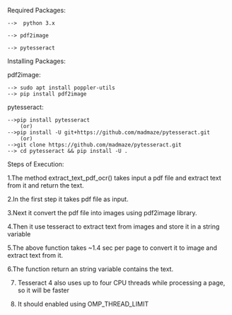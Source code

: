 Required Packages:
	
	-->  python 3.x

	--> pdf2image

	--> pytesseract



Installing Packages:

pdf2image:


	--> sudo apt install poppler-utils
	--> pip install pdf2image

pytesseract:


	-->pip install pytesseract   
		(or)
	-->pip install -U git+https://github.com/madmaze/pytesseract.git
		(or)
	-->git clone https://github.com/madmaze/pytesseract.git 
	--> cd pytesseract && pip install -U .



Steps of Execution:

1.The method extract_text_pdf_ocr() takes input a pdf file and extract text from it and return the text.

2.In the first step it takes pdf file as input.

3.Next it convert the pdf file into images using pdf2image library.

4.Then it use tesseract to extract text from images and store it in a string variable

5.The above function takes ~1.4 sec per page to convert it to image and extract text from it.

6.The function return an string variable contains the text.

7. Tesseract 4 also uses up to four CPU threads while processing a page, so it will be faster

8. It should enabled using OMP_THREAD_LIMIT
	


